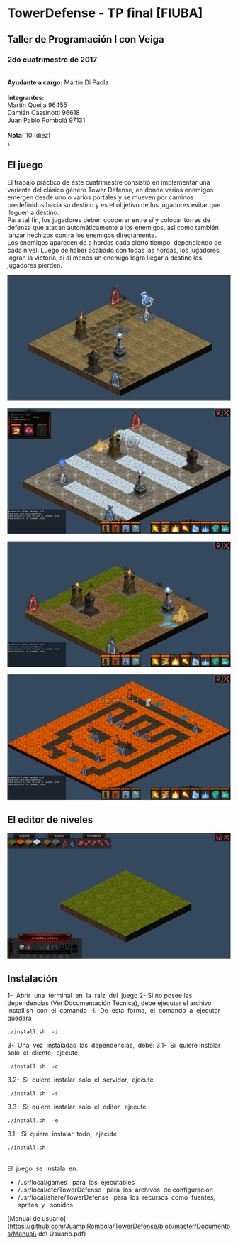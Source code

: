 # TowerDefense - TP final [FIUBA]
## Taller de Programación I con Veiga
### 2do cuatrimestre de 2017
\
**Ayudante a cargo:** Martín Di Paola \
\
**Integrantes:** \
Martín Queija 96455 \
Damián Cassinotti 96618 \
Juan Pablo Rombolá 97131 \
\
**Nota:** 10 (diez)
\
\
## El juego
El trabajo práctico de este cuatrimestre consistió en implementar una variante del clásico género Tower Defense, en donde varios enemigos emergen desde uno o varios portales y se mueven por caminos predefinidos hacia su destino y es el objetivo de los jugadores evitar que lleguen a destino. \
Para tal fin, los jugadores deben cooperar entre sí y colocar torres de defensa que atacan automáticamente a los enemigos, así como también lanzar hechizos contra los enemigos directamente.\
Los enemigos aparecen de a hordas cada cierto tiempo, dependiendo de cada nivel. Luego de haber acabado con todas las hordas, los jugadores logran la victoria; si al menos un enemigo logra llegar a destino los jugadores pierden.

![alt text](https://github.com/JuampiRombola/TowerDefense/blob/master/Resources/Torres.png "Vista al 06/11/17")

![alt text](https://github.com/JuampiRombola/TowerDefense/blob/master/Resources/Juego1.png "Vista nivel Easy")

![alt text](https://github.com/JuampiRombola/TowerDefense/blob/master/Resources/Juego2.png "Vista nivel Medium")

![alt text](https://github.com/JuampiRombola/TowerDefense/blob/master/Resources/Juego3.png "Vista nivel Insane")

## El editor de niveles

![alt text](https://github.com/JuampiRombola/TowerDefense/blob/master/Resources/Editor.png "Vista Editor")

## Instalación

1-​ ​ Abrir​ ​ una​ ​ terminal​ ​ en​ ​ la​ ​ raíz​ ​ del​ ​ juego
2- Si no posee las dependencias (Ver Documentación Técnica), debe ejecutar el archivo
install.sh​ ​ con​ ​ el​ ​ comando​ ​ -i.​ ​ 
De​ ​ esta​ ​ forma,​ ​ el​ ​ comando​ ​ a ​ ​ ejecutar​ ​ quedará​ ​ 
```
./install.sh​ ​ -i
```
3-​ ​ Una​ ​ vez​ ​ instaladas​ ​ las​ ​ dependencias,​ ​ debe:
3.1-​ ​ Si​ ​ quiere​ ​ instalar​ ​ solo​ ​ el​ ​ cliente,​ ​ ejecute​
```
./install.sh​ ​ -c
```
3.2-​ ​ Si​ ​ quiere​ ​ instalar​ ​ solo​ ​ el​ ​ servidor,​ ​ ejecute​ ​ 
```
./install.sh​ ​ -s
```
3.3-​ ​ Si​ ​ quiere​ ​ instalar​ ​ solo​ ​ el​ ​ editor,​ ​ ejecute​ ​ 
```
./install.sh​ ​ -e
```
3.1-​ ​ Si​ ​ quiere​ ​ instalar​ ​ todo,​ ​ ejecute​ ​ 
```
./install.sh
```
\
El​ ​ juego​ ​ se​ ​ instala​ ​ en:
- /usr/local/games ​ ​ para​ ​ los​ ​ ejecutables
- /usr/local/etc/TowerDefense ​ ​ para​ ​ los​ ​ archivos​ ​ de​ ​ configuración
- /usr/local/share/TowerDefense ​ ​ para​ ​ los​ ​ recursos​ ​ como​ ​ fuentes,​ ​ sprites​ ​ y ​ ​ sonidos.

[Manual de usuario](https://github.com/JuampiRombola/TowerDefense/blob/master/Documentos/Manual\ de\ Usuario.pdf)